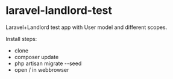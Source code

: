 # laravel-landlord-test
Laravel+Landlord test app with User model and different scopes.

Install steps:
* clone
* composer update
* php artisan migrate --seed
* open / in webbrowser
